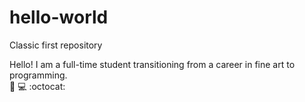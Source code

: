 # hello-world
Classic first repository

Hello!  I am  a full-time student transitioning from a career in fine art to programming.  
:art:  :computer:  :octocat: